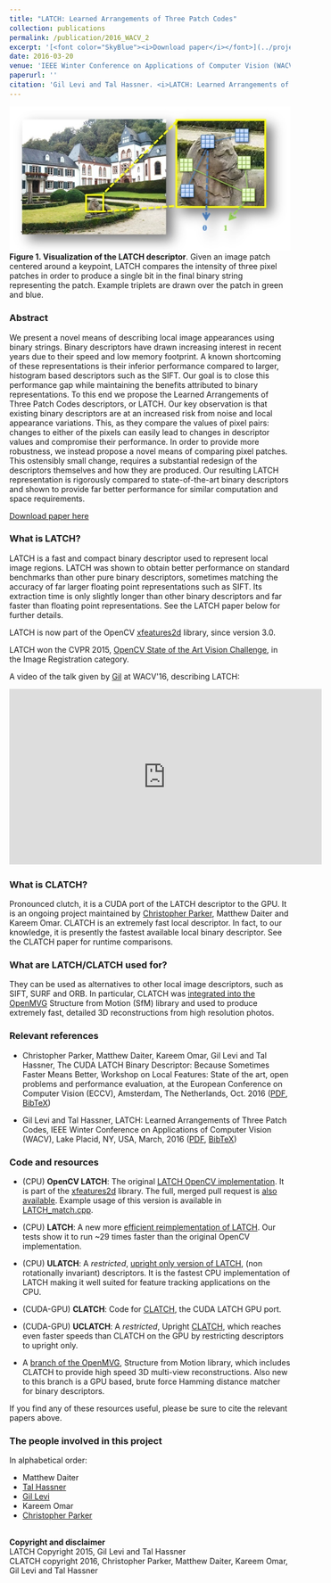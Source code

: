```yaml
---
title: "LATCH: Learned Arrangements of Three Patch Codes"
collection: publications
permalink: /publication/2016_WACV_2
excerpt: '[<font color="SkyBlue"><i>Download paper</i></font>](../projects/LATCH/LATCH.pdf)'
date: 2016-03-20
venue: 'IEEE Winter Conference on Applications of Computer Vision (WACV), Lake Placid, NY, USA'
paperurl: ''
citation: 'Gil Levi and Tal Hassner. <i>LATCH: Learned Arrangements of Three Patch Codes.</i> IEEE Winter Conference on Applications of Computer Vision (WACV), Lake Placid, NY, USA, 2016.'
---
```


<img src='../projects/LATCH/teaser_a.jpg'><br/>
<b>Figure 1. Visualization of the LATCH descriptor</b>. Given an image patch centered around a keypoint, LATCH compares the intensity of three pixel patches in order to produce a single bit in the final binary string representing the patch. Example triplets are drawn over the patch in green and blue.

### Abstract
We present a novel means of describing local image appearances using binary strings. Binary descriptors have drawn increasing interest in recent years due to their speed and low memory footprint. A known shortcoming of these representations is their inferior performance compared to larger, histogram based descriptors such as the SIFT. Our goal is to close this performance gap while maintaining the benefits attributed to binary representations. To this end we propose the Learned Arrangements of Three Patch Codes descriptors, or LATCH. Our key observation is that existing binary descriptors are at an increased risk from noise and local appearance variations. This, as they compare the values of pixel pairs: changes to either of the pixels can easily lead to changes in descriptor values and compromise their performance. In order to provide more robustness, we instead propose a novel means of comparing pixel patches. This ostensibly small change, requires a substantial redesign of the descriptors themselves and how they are produced. Our resulting LATCH representation is rigorously compared to state-of-the-art binary descriptors and shown to provide far better performance for similar computation and space requirements.


[Download paper here](../projects/LATCH/LATCH.pdf)

### What is LATCH?
LATCH is a fast and compact binary descriptor used to represent local image regions. LATCH was shown to obtain better performance on standard benchmarks than other pure binary descriptors, sometimes matching the accuracy of far larger floating point representations such as SIFT. Its extraction time is only slightly longer than other binary descriptors and far faster than floating point representations. See the LATCH paper below for further details.

LATCH is now part of the OpenCV [xfeatures2d](https://github.com/Itseez/opencv_contrib/tree/master/modules/xfeatures2d) library, since version 3.0. 

LATCH won the CVPR 2015, [OpenCV State of the Art Vision Challenge](http://code.opencv.org/projects/opencv/wiki/VisionChallenge), in the Image Registration category. 

A video of the talk given by [Gil](https://gilscvblog.wordpress.com/) at WACV'16, describing LATCH:

<iframe width="560" height="315" src="https://www.youtube.com/embed/fvyd9aUJO9g" frameborder="0" allow="autoplay; encrypted-media" allowfullscreen></iframe>

### What is CLATCH?
Pronounced clutch, it is a CUDA port of the LATCH descriptor to the GPU. It is an ongoing project maintained by [Christopher Parker](csparker.work@gmail.com), Matthew Daiter and Kareem Omar. CLATCH is an extremely fast local descriptor. In fact, to our knowledge, it is presently the fastest available local binary descriptor. See the CLATCH paper for runtime comparisons.

### What are LATCH/CLATCH used for?
They can be used as alternatives to other local image descriptors, such as SIFT, SURF and ORB. In particular, CLATCH was [integrated into the OpenMVG](https://github.com/mdaiter/openMVG) Structure from Motion (SfM) library and used to produce extremely fast, detailed 3D reconstructions from high resolution photos. 

### Relevant references
- Christopher Parker, Matthew Daiter, Kareem Omar, Gil Levi and Tal Hassner, The CUDA LATCH Binary Descriptor: Because Sometimes Faster Means Better, Workshop on Local Features: State of the art, open problems and performance evaluation, at the European Conference on Computer Vision (ECCV), Amsterdam, The Netherlands, Oct. 2016 ([PDF](../projects/LATCH/CLATCH.pdf), [BibTeX](../projects/LATCH/BibTeXCLATCH.txt))

- Gil Levi and Tal Hassner, LATCH: Learned Arrangements of Three Patch Codes, IEEE Winter Conference on Applications of Computer Vision (WACV), Lake Placid, NY, USA, March, 2016 ([PDF](../projects/LATCH/LATCH.pdf), [BibTeX](../projects/LATCH/BibTeXLATCH.txt))

### Code and resources
- (CPU) **OpenCV LATCH**: The original [LATCH OpenCV implementation](https://github.com/Itseez/opencv_contrib/blob/master/modules/xfeatures2d/src/latch.cpp). It is part of the [xfeatures2d](https://github.com/Itseez/opencv_contrib/tree/master/modules/xfeatures2d) library. The full, merged pull request is [also available](https://github.com/Itseez/opencv_contrib/pull/231). Example usage of this version is available in [LATCH_match.cpp](https://github.com/Itseez/opencv/blob/master/samples/cpp/tutorial_code/xfeatures2D/LATCH_match.cpp).

- (CPU) **LATCH**: A new more [efficient reimplementation of LATCH](https://github.com/komrad36/LATCH). Our tests show it to run ~29 times faster than the original OpenCV implementation.

- (CPU) **ULATCH**: A *restricted*, [upright only version of LATCH](https://github.com/komrad36/ULATCH), (non rotationally invariant) descriptors. It is the fastest CPU implementation of LATCH making it well suited for feature tracking applications on the CPU. 

- (CUDA-GPU) **CLATCH**: Code for [CLATCH](https://github.com/komrad36/CLATCH), the CUDA LATCH GPU port.

- (CUDA-GPU) **UCLATCH**: A *restricted*, Upright [CLATCH](https://github.com/komrad36/UCLATCH), which reaches even faster speeds than CLATCH on the GPU by restricting descriptors to upright only.

- A [branch of the OpenMVG](https://github.com/mdaiter/openMVG), Structure from Motion library, which includes CLATCH to provide high speed 3D multi-view reconstructions. Also new to this branch is a GPU based, brute force Hamming distance matcher for binary descriptors.

If you find any of these resources useful, please be sure to cite the relevant papers above.

### The people involved in this project
In alphabetical order:
- Matthew Daiter
- [Tal Hassner](../)
- [Gil Levi](https://gilscvblog.com/)
- Kareem Omar
- [Christopher Parker](csparker.work@gmail.com)

<br/><b>Copyright and disclaimer</b>
<br/>LATCH Copyright 2015, Gil Levi and Tal Hassner
<br/>CLATCH copyright 2016, Christopher Parker, Matthew Daiter, Kareem Omar, Gil Levi and Tal Hassner 

